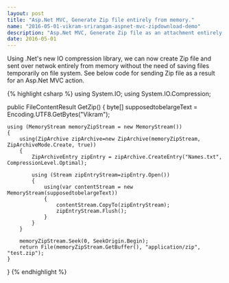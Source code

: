 ```yaml
---
layout: post
title: "Asp.Net MVC, Generate Zip file entirely from memory."
name: "2016-05-01-vikram-srirangam-aspnet-mvc-zipdownload-demo"
description: "Asp.Net MVC, Generate Zip file as an attachment entirely from memory."
date: 2016-05-01
---
```


<p>Using .Net's new IO compression library, we can now create Zip file and sent over netwok entirely from memory without the need of saving files temporarily on file system. See below code for sending Zip file as a result for an  Asp.Net MVC action.</p>


{% highlight csharp %}
using System.IO;
using System.IO.Compression;

public FileContentResult GetZip()
{
    byte[] supposedtobelargeText = Encoding.UTF8.GetBytes("Vikram");

    using (MemoryStream memoryZipStream = new MemoryStream())
    {
        using(ZipArchive zipArchive=new ZipArchive(memoryZipStream, ZipArchiveMode.Create, true))
        {
            ZipArchiveEntry zipEntry = zipArchive.CreateEntry("Names.txt", CompressionLevel.Optimal);

            using (Stream zipEntryStream=zipEntry.Open())
            {
                using(var contentStream = new MemoryStream(supposedtobelargeText))
                {                            
                    contentStream.CopyTo(zipEntryStream);
                    zipEntryStream.Flush();
                }                        
            }                    
        }

        memoryZipStream.Seek(0, SeekOrigin.Begin);
        return File(memoryZipStream.GetBuffer(), "application/zip", "test.zip");
    }   
}
{% endhighlight %}